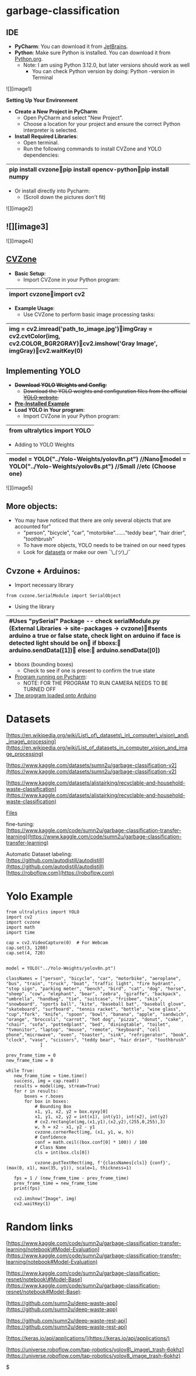 # garbage-classification

## **IDE**

* **PyCharm**: You can download it from [JetBrains](https://www.jetbrains.com/pycharm/).  
* **Python**: Make sure Python is installed. You can download it from [Python.org](https://www.python.org/).  
  * Note: I am using Python 3.12.0, but later versions should work as well  
    * You can check Python version by doing: Python \-version in Terminal

![][image1]

**Setting Up Your Environment**

* **Create a New Project in PyCharm**:  
  * Open PyCharm and select "New Project".  
  * Choose a location for your project and ensure the correct Python interpreter is selected.  
* **Install Required Libraries**:  
  * Open terminal.  
  * Run the following commands to install CVZone and YOLO dependencies:

| pip install cvzonepip install opencv-pythonpip install numpy |
| :---- |

* Or install directly into Pycharm:   
  * (Scroll down the pictures don't fit)

![][image2]

## **![][image3]**

![][image4]

## [**CVZone**](https://github.com/cvzone/cvzone)

* **Basic Setup**:  
  * Import CVZone in your Python program:

| import cvzoneimport cv2 |
| :---- |

* **Example Usage**:  
  * Use CVZone to perform basic image processing tasks:

| img \= cv2.imread('path\_to\_image.jpg')imgGray \= cv2.cvtColor(img, cv2.COLOR\_BGR2GRAY)cv2.imshow('Gray Image', imgGray)cv2.waitKey(0) |
| :---- |
 

## **Implementing YOLO** 

* **~~Download YOLO Weights and Config~~**~~:~~  
  * ~~Download the YOLO weights and configuration files from the official [YOLO website](https://pjreddie.com/darknet/yolo/).~~  
* [**Pre-Installed Example**](?tab=t.oqqve7ts5fu7)  
* **Load YOLO in Your program**:  
  * Import CVZone in your Python program:

| from ultralytics import YOLO |
| :---- |

  * Adding to YOLO Weights

| model \= YOLO("../Yolo-Weights/yolov8n.pt") //Nanomodel \= YOLO("../Yolo-Weights/yolov8s.pt") //Small //etc (Choose one) |
| :---- |

![][image5]

## **More objects:**

* You may have noticed that there are only several objects that are accounted for”  
  * "person", "bicycle", "car", "motorbike"......."teddy bear", "hair drier", "toothbrush"  
  * To have more objects, YOLO needs to be trained on our need types  
  * Look for [datasets](?tab=t.js0cukk4o030) or make our own ¯\\\_(ツ)\_/¯

## **Cvzone \+ Arduinos:**

* Import necessary library

```from cvzone.SerialModule import SerialObject```

* Using the library

| \#Uses "pySerial" Package \-- check serialModule.py (External Libraries \-\> site-packages \-\> cvzone)\#sents arduino a true or false state, check light on arduino if face is detected light should be on    if bboxs:        arduino.sendData(\[1\])    else:        arduino.sendData(\[0\]) |
| :---- |

* bboxs (bounding boxes)   
  * Check to see if one is present to confirm the true state  
* [Program running on Pycharm](?tab=t.61sjjbkhxvww):  
  * NOTE: FOR THE PROGRAM TO RUN CAMERA NEEDS TO BE TURNED OFF  
* [The program loaded onto Arduino](?tab=t.ovn3vykl5fb1)



# Datasets
[https://en.wikipedia.org/wiki/List\_of\_datasets\_in\_computer\_vision\_and\_image\_processing](https://en.wikipedia.org/wiki/List_of_datasets_in_computer_vision_and_image_processing)

[https://www.kaggle.com/datasets/sumn2u/garbage-classification-v2](https://www.kaggle.com/datasets/sumn2u/garbage-classification-v2)

[https://www.kaggle.com/datasets/alistairking/recyclable-and-household-waste-classification](https://www.kaggle.com/datasets/alistairking/recyclable-and-household-waste-classification)

[Files](https://drive.google.com/drive/folders/1X8rn3YMFMUVygGwvCLpvW29pDGkeoSbQ?usp=drive_link)

fine-tuning:  
[https://www.kaggle.com/code/sumn2u/garbage-classification-transfer-learning](https://www.kaggle.com/code/sumn2u/garbage-classification-transfer-learning)

Automatic Dataset labeling:  
[https://github.com/autodistill/autodistill](https://github.com/autodistill/autodistill)  
[https://roboflow.com](https://roboflow.com)  


# Yolo Example
```
from ultralytics import YOLO
import cv2
import cvzone
import math
import time

cap = cv2.VideoCapture(0)  # For Webcam
cap.set(3, 1280)
cap.set(4, 720)


model = YOLO("../Yolo-Weights/yolov8n.pt")

classNames = ["person", "bicycle", "car", "motorbike", "aeroplane", "bus", "train", "truck", "boat", "traffic light", "fire hydrant", "stop sign", "parking meter", "bench", "bird", "cat", "dog", "horse", "sheep", "cow", "elephant", "bear", "zebra", "giraffe", "backpack", "umbrella", "handbag", "tie", "suitcase", "frisbee", "skis", "snowboard", "sports ball", "kite", "baseball bat", "baseball glove", "skateboard", "surfboard", "tennis racket", "bottle", "wine glass", "cup","fork", "knife", "spoon", "bowl", "banana", "apple", "sandwich", "orange", "broccoli", "carrot", "hot dog", "pizza", "donut", "cake", "chair", "sofa", "pottedplant", "bed", "diningtable", "toilet", "tvmonitor", "laptop", "mouse", "remote", "keyboard", "cell phone","microwave", "oven", "toaster", "sink", "refrigerator", "book", "clock", "vase", "scissors", "teddy bear", "hair drier", "toothbrush"
             ]

prev_frame_time = 0
new_frame_time = 0

while True:
   new_frame_time = time.time()
   success, img = cap.read()
   results = model(img, stream=True)
   for r in results:
       boxes = r.boxes
       for box in boxes:
           # Bounding Box
           x1, y1, x2, y2 = box.xyxy[0]
           x1, y1, x2, y2 = int(x1), int(y1), int(x2), int(y2)
           # cv2.rectangle(img,(x1,y1),(x2,y2),(255,0,255),3)
           w, h = x2 - x1, y2 - y1
           cvzone.cornerRect(img, (x1, y1, w, h))
           # Confidence
           conf = math.ceil((box.conf[0] * 100)) / 100
           # Class Name
           cls = int(box.cls[0])

           cvzone.putTextRect(img, f'{classNames[cls]} {conf}', (max(0, x1), max(35, y1)), scale=1, thickness=1)

   fps = 1 / (new_frame_time - prev_frame_time)
   prev_frame_time = new_frame_time
   print(fps)

   cv2.imshow("Image", img)
   cv2.waitKey(1)
```
# Random links

[https://www.kaggle.com/code/sumn2u/garbage-classification-transfer-learning/notebook\#Model-Evaluation](https://www.kaggle.com/code/sumn2u/garbage-classification-transfer-learning/notebook#Model-Evaluation)

[https://www.kaggle.com/code/sumn2u/garbage-classification-resnet/notebook\#Model-Base](https://www.kaggle.com/code/sumn2u/garbage-classification-resnet/notebook#Model-Base):

[https://github.com/sumn2u/deep-waste-app](https://github.com/sumn2u/deep-waste-app)

[https://github.com/sumn2u/deep-waste-rest-api](https://github.com/sumn2u/deep-waste-rest-api)

[https://keras.io/api/applications/](https://keras.io/api/applications/)

[https://universe.roboflow.com/tap-robotics/yolov8\_image\_trash-6okhz](https://universe.roboflow.com/tap-robotics/yolov8_image_trash-6okhz)


$

